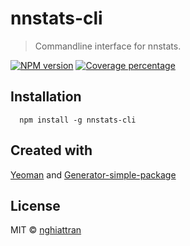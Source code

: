 # nnstats-cli

> Commandline interface for nnstats.

[![NPM version][npm-image]][npm-url] [![Coverage percentage][coveralls-image]][coveralls-url]

## Installation

```
  npm install -g nnstats-cli
```

## Created with
[Yeoman](https://npmjs.org/package/yo) and [Generator-simple-package](https://npmjs.org/package/generator-simple-package)

## License
MIT © [nghiattran](nghiattran.com)

[npm-image]: https://badge.fury.io/js/nnstats-cli.svg
[npm-url]: https://npmjs.org/package/nnstats-cli
[travis-image]: https://travis-ci.org/Knapsack-lab/nnstats-cli.svg?branch=master
[travis-url]: https://travis-ci.org/Knapsack-lab/nnstats-cli
[daviddm-image]: https://david-dm.org/Knapsack-lab/nnstats-cli.svg?theme=shields.io
[daviddm-url]: https://david-dm.org/Knapsack-lab/nnstats-cli
[coveralls-image]: https://coveralls.io/repos/Knapsack-lab/nnstats-cli/badge.svg
[coveralls-url]: https://coveralls.io/github/Knapsack-lab/nnstats-cli
